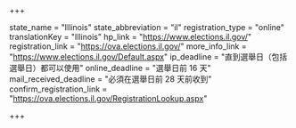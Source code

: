 +++

state_name = "Illinois"
state_abbreviation = "il"
registration_type = "online"
translationKey = "Illinois"
hp_link = "https://www.elections.il.gov/"
registration_link = "https://ova.elections.il.gov/"
more_info_link = "https://www.elections.il.gov/Default.aspx"
ip_deadline = "直到選舉日（包括選舉日）都可以使用"
online_deadline = "選舉日前 16 天"
mail_received_deadline = "必須在選舉日前 28 天前收到"
confirm_registration_link = "https://ova.elections.il.gov/RegistrationLookup.aspx"

+++